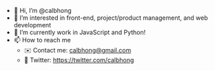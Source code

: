 - 👋 Hi, I’m @calbhong
- 👀 I’m interested in front-end, project/product management, and web development
- 🌱 I’m currently work in JavaScript and Python!
- 📫 How to reach me
  * ✉️ Contact me: calbhong@gmail.com
  * 🦉 Twitter: https://twitter.com/calbhong



<!---
calbhong/calbhong is a ✨ special ✨ repository because its `README.md` (this file) appears on your GitHub profile.
You can click the Preview link to take a look at your changes.(i'll add something eventually)
--->
